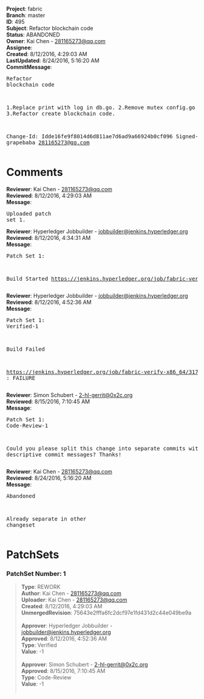 <strong>Project</strong>: fabric<br><strong>Branch</strong>: master<br><strong>ID</strong>: 495<br><strong>Subject</strong>: Refactor blockchain code<br><strong>Status</strong>: ABANDONED<br><strong>Owner</strong>: Kai Chen - 281165273@qq.com<br><strong>Assignee</strong>:<br><strong>Created</strong>: 8/12/2016, 4:29:03 AM<br><strong>LastUpdated</strong>: 8/24/2016, 5:16:20 AM<br><strong>CommitMessage</strong>:<br><pre>Refactor blockchain code

1.Replace print with log in db.go.
2.Remove mutex config.go in state.
3.Refactor create blockchain code.

Change-Id: Idde16fe9f8014d6d811ae7d6ad9a66924b0cf096
Signed-off-by: grapebaba <281165273@qq.com>
</pre><h1>Comments</h1><strong>Reviewer</strong>: Kai Chen - 281165273@qq.com<br><strong>Reviewed</strong>: 8/12/2016, 4:29:03 AM<br><strong>Message</strong>: <pre>Uploaded patch set 1.</pre><strong>Reviewer</strong>: Hyperledger Jobbuilder - jobbuilder@jenkins.hyperledger.org<br><strong>Reviewed</strong>: 8/12/2016, 4:34:31 AM<br><strong>Message</strong>: <pre>Patch Set 1:

Build Started https://jenkins.hyperledger.org/job/fabric-verify-x86_64/317/</pre><strong>Reviewer</strong>: Hyperledger Jobbuilder - jobbuilder@jenkins.hyperledger.org<br><strong>Reviewed</strong>: 8/12/2016, 4:52:36 AM<br><strong>Message</strong>: <pre>Patch Set 1: Verified-1

Build Failed 

https://jenkins.hyperledger.org/job/fabric-verify-x86_64/317/ : FAILURE</pre><strong>Reviewer</strong>: Simon Schubert - 2-hl-gerrit@0x2c.org<br><strong>Reviewed</strong>: 8/15/2016, 7:10:45 AM<br><strong>Message</strong>: <pre>Patch Set 1: Code-Review-1

Could you please split this change into separate commits with each descriptive commit messages?  Thanks!</pre><strong>Reviewer</strong>: Kai Chen - 281165273@qq.com<br><strong>Reviewed</strong>: 8/24/2016, 5:16:20 AM<br><strong>Message</strong>: <pre>Abandoned

Already separate in other changeset</pre><h1>PatchSets</h1><h3>PatchSet Number: 1</h3><blockquote><strong>Type</strong>: REWORK<br><strong>Author</strong>: Kai Chen - 281165273@qq.com<br><strong>Uploader</strong>: Kai Chen - 281165273@qq.com<br><strong>Created</strong>: 8/12/2016, 4:29:03 AM<br><strong>UnmergedRevision</strong>: 75643e2fffa6fc2dcf97e1fd431d2c44e049be9a<br><br><strong>Approver</strong>: Hyperledger Jobbuilder - jobbuilder@jenkins.hyperledger.org<br><strong>Approved</strong>: 8/12/2016, 4:52:36 AM<br><strong>Type</strong>: Verified<br><strong>Value</strong>: -1<br><br><strong>Approver</strong>: Simon Schubert - 2-hl-gerrit@0x2c.org<br><strong>Approved</strong>: 8/15/2016, 7:10:45 AM<br><strong>Type</strong>: Code-Review<br><strong>Value</strong>: -1<br><br></blockquote>